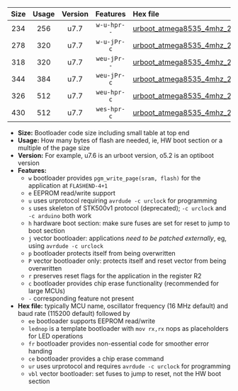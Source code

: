 |Size|Usage|Version|Features|Hex file|
|:-:|:-:|:-:|:-:|:--|
|234|256|u7.7|`w-u-hpr--`|[urboot_atmega8535_4mhz_250000bps_lednop_fr_ur.hex](https://raw.githubusercontent.com/stefanrueger/urboot.hex/main/mcus/atmega8535/fcpu_4mhz/250000_bps/urboot_atmega8535_4mhz_250000bps_lednop_fr_ur.hex)|
|278|320|u7.7|`w-u-jPr-c`|[urboot_atmega8535_4mhz_250000bps_lednop_fr_ce_ur_vbl.hex](https://raw.githubusercontent.com/stefanrueger/urboot.hex/main/mcus/atmega8535/fcpu_4mhz/250000_bps/urboot_atmega8535_4mhz_250000bps_lednop_fr_ce_ur_vbl.hex)|
|318|320|u7.7|`weu-jPr--`|[urboot_atmega8535_4mhz_250000bps_ee_lednop_fr_ur_vbl.hex](https://raw.githubusercontent.com/stefanrueger/urboot.hex/main/mcus/atmega8535/fcpu_4mhz/250000_bps/urboot_atmega8535_4mhz_250000bps_ee_lednop_fr_ur_vbl.hex)|
|344|384|u7.7|`weu-jPr-c`|[urboot_atmega8535_4mhz_250000bps_ee_lednop_fr_ce_ur_vbl.hex](https://raw.githubusercontent.com/stefanrueger/urboot.hex/main/mcus/atmega8535/fcpu_4mhz/250000_bps/urboot_atmega8535_4mhz_250000bps_ee_lednop_fr_ce_ur_vbl.hex)|
|326|512|u7.7|`weu-hpr-c`|[urboot_atmega8535_4mhz_250000bps_ee_lednop_fr_ce_ur.hex](https://raw.githubusercontent.com/stefanrueger/urboot.hex/main/mcus/atmega8535/fcpu_4mhz/250000_bps/urboot_atmega8535_4mhz_250000bps_ee_lednop_fr_ce_ur.hex)|
|430|512|u7.7|`wes-hpr-c`|[urboot_atmega8535_4mhz_250000bps_ee_lednop_fr_ce.hex](https://raw.githubusercontent.com/stefanrueger/urboot.hex/main/mcus/atmega8535/fcpu_4mhz/250000_bps/urboot_atmega8535_4mhz_250000bps_ee_lednop_fr_ce.hex)|

- **Size:** Bootloader code size including small table at top end
- **Usage:** How many bytes of flash are needed, ie, HW boot section or a multiple of the page size
- **Version:** For example, u7.6 is an urboot version, o5.2 is an optiboot version
- **Features:**
  + `w` bootloader provides `pgm_write_page(sram, flash)` for the application at `FLASHEND-4+1`
  + `e` EEPROM read/write support
  + `u` uses urprotocol requiring `avrdude -c urclock` for programming
  + `s` uses skeleton of STK500v1 protocol (deprecated); `-c urclock` and `-c arduino` both work
  + `h` hardware boot section: make sure fuses are set for reset to jump to boot section
  + `j` vector bootloader: applications *need to be patched externally*, eg, using `avrdude -c urclock`
  + `p` bootloader protects itself from being overwritten
  + `P` vector bootloader only: protects itself and reset vector from being overwritten
  + `r` preserves reset flags for the application in the register R2
  + `c` bootloader provides chip erase functionality (recommended for large MCUs)
  + `-` corresponding feature not present
- **Hex file:** typically MCU name, oscillator frequency (16 MHz default) and baud rate (115200 default) followed by
  + `ee` bootloader supports EEPROM read/write
  + `lednop` is a template bootloader with `mov rx,rx` nops as placeholders for LED operations
  + `fr` bootloader provides non-essential code for smoother error handing
  + `ce` bootloader provides a chip erase command
  + `ur` uses urprotocol and requires `avrdude -c urclock` for programming
  + `vbl` vector bootloader: set fuses to jump to reset, not the HW boot section

